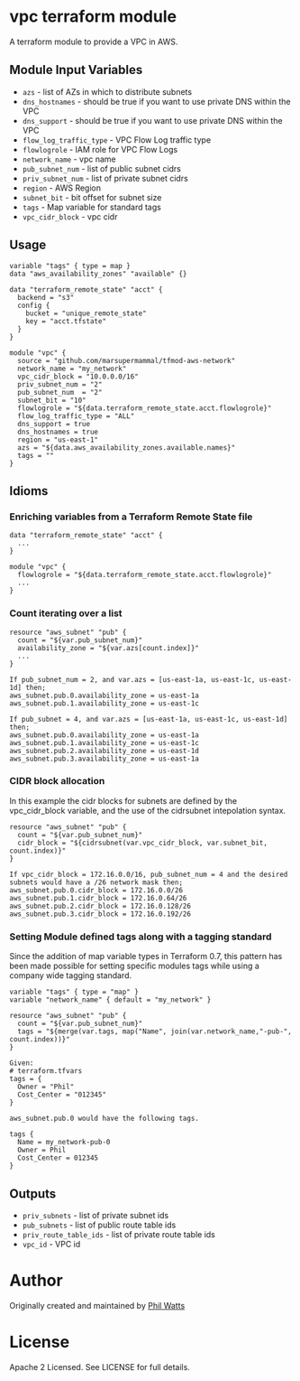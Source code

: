 vpc terraform module
===========

A terraform module to provide a VPC in AWS.


Module Input Variables
----------------------

- `azs` - list of AZs in which to distribute subnets
- `dns_hostnames` - should be true if you want to use private DNS within the VPC
- `dns_support` - should be true if you want to use private DNS within the VPC
- `flow_log_traffic_type` - VPC Flow Log traffic type
- `flowlogrole` - IAM role for VPC Flow Logs
- `network_name` - vpc name
- `pub_subnet_num` - list of public subnet cidrs
- `priv_subnet_num` - list of private subnet cidrs
- `region` - AWS Region
- `subnet_bit` - bit offset for subnet size
- `tags` - Map variable for standard tags
- `vpc_cidr_block` - vpc cidr

Usage
-----

```hcl
variable "tags" { type = map }
data "aws_availability_zones" "available" {}

data "terraform_remote_state" "acct" {
  backend = "s3"
  config {
    bucket = "unique_remote_state"
    key = "acct.tfstate"
  }
}

module "vpc" {
  source = "github.com/marsupermammal/tfmod-aws-network"
  network_name = "my_network"
  vpc_cidr_block = "10.0.0.0/16"
  priv_subnet_num = "2"
  pub_subnet_num  = "2"
  subnet_bit = "10"
  flowlogrole = "${data.terraform_remote_state.acct.flowlogrole}"
  flow_log_traffic_type = "ALL"
  dns_support = true
  dns_hostnames = true
  region = "us-east-1"
  azs = "${data.aws_availability_zones.available.names}"
  tags = ""
}
```

Idioms
-----
### Enriching variables from a Terraform Remote State file

```hcl
data "terraform_remote_state" "acct" {
  ...
}

module "vpc" {
  flowlogrole = "${data.terraform_remote_state.acct.flowlogrole}"
  ...
}
```

### Count iterating over a list

```hcl
resource "aws_subnet" "pub" {
  count = "${var.pub_subnet_num}"
  availability_zone = "${var.azs[count.index]}"
  ...
}
```

```
If pub_subnet_num = 2, and var.azs = [us-east-1a, us-east-1c, us-east-1d] then;
aws_subnet.pub.0.availability_zone = us-east-1a
aws_subnet.pub.1.availability_zone = us-east-1c

If pub_subnet = 4, and var.azs = [us-east-1a, us-east-1c, us-east-1d] then;
aws_subnet.pub.0.availability_zone = us-east-1a
aws_subnet.pub.1.availability_zone = us-east-1c
aws_subnet.pub.2.availability_zone = us-east-1d
aws_subnet.pub.3.availability_zone = us-east-1a
```

### CIDR block allocation
In this example the cidr blocks for subnets are defined by the vpc_cidr_block variable, and the use of the cidrsubnet intepolation syntax.

```hcl
resource "aws_subnet" "pub" {
  count = "${var.pub_subnet_num}"
  cidr_block = "${cidrsubnet(var.vpc_cidr_block, var.subnet_bit, count.index)}"
}
```

```
If vpc_cidr_block = 172.16.0.0/16, pub_subnet_num = 4 and the desired subnets would have a /26 network mask then;
aws_subnet.pub.0.cidr_block = 172.16.0.0/26
aws_subnet.pub.1.cidr_block = 172.16.0.64/26
aws_subnet.pub.2.cidr_block = 172.16.0.128/26
aws_subnet.pub.3.cidr_block = 172.16.0.192/26
```

### Setting Module defined tags along with a tagging standard
Since the addition of map variable types in Terraform 0.7, this pattern has been made possible for setting specific modules tags while using a company wide tagging standard.

```hcl
variable "tags" { type = "map" }
variable "network_name" { default = "my_network" }

resource "aws_subnet" "pub" {
  count = "${var.pub_subnet_num}"
  tags = "${merge(var.tags, map("Name", join(var.network_name,"-pub-", count.index))}"
}
```

```
Given:
# terraform.tfvars
tags = {
  Owner = "Phil"
  Cost_Center = "012345"
}

aws_subnet.pub.0 would have the following tags.

tags {
  Name = my_network-pub-0
  Owner = Phil
  Cost_Center = 012345
}
```



Outputs
-----

 - `priv_subnets` - list of private subnet ids
 - `pub_subnets` - list of public route table ids
 - `priv_route_table_ids` - list of private route table ids
 - `vpc_id` - VPC id

Author
=======

Originally created and maintained by [Phil Watts](https://github.com/)

License
=======

Apache 2 Licensed. See LICENSE for full details.
